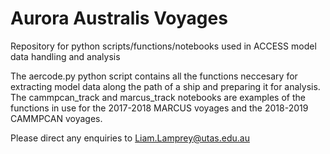 # Aurora Australis Voyages
Repository for python scripts/functions/notebooks used in ACCESS model data handling and analysis

The aercode.py python script contains all the functions neccesary for extracting model data along the path of a ship and preparing it for analysis.
The cammpcan_track and marcus_track notebooks are examples of the functions in use for the 2017-2018 MARCUS voyages and the 2018-2019 CAMMPCAN voyages.

Please direct any enquiries to Liam.Lamprey@utas.edu.au
